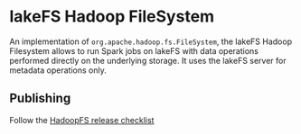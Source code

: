 # lakeFS Hadoop FileSystem

An implementation of `org.apache.hadoop.fs.FileSystem`, the lakeFS Hadoop Filesystem allows to run Spark jobs on lakeFS with data operations performed directly on the underlying storage.
It uses the lakeFS server for metadata operations only.

## Publishing

Follow the [HadoopFS release checklist](https://github.com/treeverse/dev/blob/main/pages/lakefs-clients-release.md#lakefs-hadoop-filesystem)

